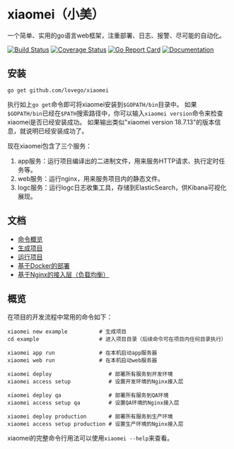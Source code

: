 # xiaomei（小美）
一个简单、实用的go语言web框架，注重部署、日志、报警、尽可能的自动化。

[![Build Status](https://github.com/lovego/xiaomei/actions/workflows/go.yml/badge.svg)](https://github.com/lovego/xiaomei/actions/workflows/go.yml)
[![Coverage Status](https://coveralls.io/repos/github/lovego/xiaomei/badge.svg?branch=master)](https://coveralls.io/github/lovego/xiaomei)
[![Go Report Card](https://goreportcard.com/badge/github.com/lovego/xiaomei)](https://goreportcard.com/report/github.com/lovego/xiaomei)
[![Documentation](https://pkg.go.dev/badge/github.com/lovego/xiaomei)](https://pkg.go.dev/github.com/lovego/xiaomei@v1.0.1)

## 安装
```shell
go get github.com/lovego/xiaomei
```
执行如上`go get`命令即可将xiaomei安装到`$GOPATH/bin`目录中。
如果`$GOPATH/bin`已经在`$PATH`搜索路径中，你可以输入`xiaomei version`命令来检查xiaomei是否已经安装成功。
如果输出类似"xiaomei version 18.7.13"的版本信息，就说明已经安装成功了。

现在xiaomei包含了三个服务：
1. app服务：运行项目编译出的二进制文件，用来服务HTTP请求、执行定时任务等。
2. web服务：运行nginx，用来服务项目内的静态文件。
3. logc服务：运行logc日志收集工具，存储到ElasticSearch，供Kibana可视化展现。

## 文档
- [命令概览](#overview)
- [生成项目](./new)
- [运行项目](./services/run)
- [基于Docker的部署](./services/deploy)
- [基于Nginx的接入层（负载均衡）](./access)

<a name="overview"></a>
## 概览

在项目的开发流程中常用的命令如下：
```shell
xiaomei new example          # 生成项目
cd example                   # 进入项目目录（后续命令可在项目内任何目录执行）

xiaomei app run              # 在本机启动app服务器
xiaomei web run              # 在本机启动web服务器

xiaomei deploy                  # 部署所有服务到开发环境
xiaomei access setup            # 设置开发环境的Nginx接入层

xiaomei deploy qa               # 部署所有服务到QA环境
xiaomei access setup qa         # 设置QA环境的Nginx接入层

xiaomei deploy production       # 部署所有服务到生产环境
xiaomei access setup production # 设置生产环境的Nginx接入层
```

xiaomei的完整命令行用法可以使用`xiaomei --help`来查看。

